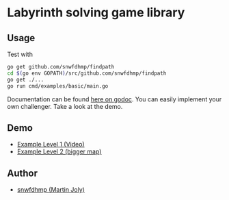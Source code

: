 # Labyrinth solving game library

## Usage

Test with

```sh
go get github.com/snwfdhmp/findpath
cd $(go env GOPATH)/src/github.com/snwfdhmp/findpath
go get ./...
go run cmd/examples/basic/main.go
```

Documentation can be found [here on godoc](https://godoc.org/github.com/snwfdhmp/findpath). You can easily implement your own challenger. Take a look at the demo.

## Demo

- [Example Level 1 (Video)](https://www.useloom.com/share/281ca6a6079d41cf87769be7209d1b01)
- [Example Level 2 (bigger map)](https://www.useloom.com/share/fc9eba71789044c2a253756a1ff4bb1f)

## Author

- [snwfdhmp (Martin Joly)](https://github.com/snwfdhmp)